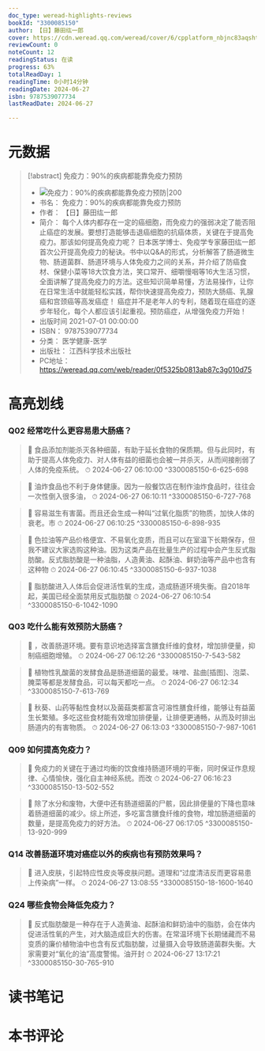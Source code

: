 ```yaml
---
doc_type: weread-highlights-reviews
bookId: "3300085150"
author: 【日】藤田纮一郎
cover: https://cdn.weread.qq.com/weread/cover/6/cpplatform_nbjnc83aqshtqjv5jtuvz9/t7_cpplatform_nbjnc83aqshtqjv5jtuvz91706173915.jpg
reviewCount: 0
noteCount: 12
readingStatus: 在读
progress: 63%
totalReadDay: 1
readingTime: 0小时14分钟
readingDate: 2024-06-27
isbn: 9787539077734
lastReadDate: 2024-06-27

---
```

# 元数据
> [!abstract] 免疫力：90%的疾病都能靠免疫力预防
> - ![ 免疫力：90%的疾病都能靠免疫力预防|200](https://cdn.weread.qq.com/weread/cover/6/cpplatform_nbjnc83aqshtqjv5jtuvz9/t7_cpplatform_nbjnc83aqshtqjv5jtuvz91706173915.jpg)
> - 书名： 免疫力：90%的疾病都能靠免疫力预防
> - 作者： 【日】藤田纮一郎
> - 简介： 每个人体内都存在一定的癌细胞，而免疫力的强弱决定了能否阻止癌症的发展。要想打造能够击退癌细胞的抗癌体质，关键在于提高免疫力。那该如何提高免疫力呢？
日本医学博士、免疫学专家藤田纮一郎首次公开提高免疫力的秘诀。书中以Q&A的形式，分析解答了肠道微生物、肠道菌群、肠道环境与人体免疫力之间的关系，并介绍了防癌食材、保健小菜等18大饮食方法，笑口常开、细嚼慢咽等16大生活习惯，全面讲解了提高免疫力的方法。这些知识简单易懂，方法易操作，让你在日常生活中就能轻松实践，帮你快速提高免疫力，预防大肠癌、乳腺癌和宫颈癌等高发癌症！
    癌症并不是老年人的专利，随着现在癌症的逐步年轻化，每个人都应该引起重视。预防癌症，从增强免疫力开始！
> - 出版时间 2021-07-01 00:00:00
> - ISBN： 9787539077734
> - 分类： 医学健康-医学
> - 出版社： 江西科学技术出版社
> - PC地址：https://weread.qq.com/web/reader/0f5325b0813ab87c3g010d75

# 高亮划线

### Q02 经常吃什么更容易患大肠癌？

> 📌 食品添加剂能杀灭各种细菌，有助于延长食物的保质期。但与此同时，有助于提高人体免疫力、对人体有益的细菌也会被一并杀灭，从而间接削弱了人体的免疫系统。 
> ⏱ 2024-06-27 06:10:00 ^3300085150-6-625-698

> 📌 油炸食品也不利于身体健康。因为一般餐饮店在制作油炸食品时，往往会一次性倒入很多油， 
> ⏱ 2024-06-27 06:10:11 ^3300085150-6-727-768

> 📌 容易滋生有害菌。而且还会生成一种叫“过氧化脂质”的物质，加快人体的衰老。市 
> ⏱ 2024-06-27 06:10:25 ^3300085150-6-898-935

> 📌 色拉油等产品价格便宜、不易氧化变质，而且可以在室温下长期保存，但我不建议大家选购这种油。因为这类产品在批量生产的过程中会产生反式脂肪酸。反式脂肪酸是一种油脂，人造黄油、起酥油、鲜奶油等产品中也含有这种物 
> ⏱ 2024-06-27 06:10:45 ^3300085150-6-937-1038

> 📌 脂肪酸进入人体后会促进活性氧的生成，造成肠道环境失衡。自2018年起，美国已经全面禁用反式脂肪酸 
> ⏱ 2024-06-27 06:10:54 ^3300085150-6-1042-1090

### Q03 吃什么能有效预防大肠癌？

> 📌 ，改善肠道环境。要有意识地选择富含膳食纤维的食材，增加排便量，抑制癌细胞增殖。 
> ⏱ 2024-06-27 06:12:26 ^3300085150-7-543-582

> 📌 植物性乳酸菌的发酵食品是肠道细菌的最爱。味噌、盐曲[插图]、泡菜、腌菜等都是发酵食品，可以每天都吃一点。 
> ⏱ 2024-06-27 06:12:34 ^3300085150-7-613-769

> 📌 秋葵、山药等黏性食材以及菌菇类都富含可溶性膳食纤维，能够让有益菌生长繁殖。多吃这些食材能有效增加排便量，让排便更通畅，从而及时排出肠道内的有害物质。 
> ⏱ 2024-06-27 06:13:03 ^3300085150-7-987-1061

### Q09 如何提高免疫力？

> 📌 免疫力的关键在于通过均衡的饮食维持肠道环境的平衡，同时保证作息规律、心情愉快，强化自主神经系统。而改 
> ⏱ 2024-06-27 06:16:23 ^3300085150-13-502-552

> 📌 除了水分和废物，大便中还有肠道细菌的尸骸，因此排便量的下降也意味着肠道细菌的减少。综上所述，多吃富含膳食纤维的食物，增加肠道细菌的数量，是提高免疫力的好方法。 
> ⏱ 2024-06-27 06:17:05 ^3300085150-13-920-999

### Q14 改善肠道环境对癌症以外的疾病也有预防效果吗？

> 📌 进入皮肤，引起特应性皮炎等皮肤问题。道理和“过度清洁反而更容易患上传染病”一样。 
> ⏱ 2024-06-27 13:08:55 ^3300085150-18-1600-1640

### Q24 哪些食物会降低免疫力？

> 📌 反式脂肪酸是一种存在于人造黄油、起酥油和鲜奶油中的脂肪，会在体内促进活性氧的产生，对大脑造成巨大的伤害。在常温环境下长期储藏而不易变质的廉价植物油中也含有反式脂肪酸，过量摄入会导致肠道菌群失衡。大家需要对“氧化的油”高度警惕。油开封 
> ⏱ 2024-06-27 13:17:21 ^3300085150-30-765-910

# 读书笔记

# 本书评论
